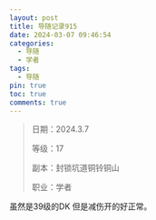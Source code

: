```yaml
---
layout: post
title: 导随记录915
date: 2024-03-07 09:46:54
categories:
  - 导随
  - 学者
tags:
  - 导随
pin: true
toc: true
comments: true
---
```

> 日期：2024.3.7
>
> 等级：17
>
> 副本：封锁坑道铜铃铜山
>
> 职业：学者

虽然是39级的DK 但是减伤开的好正常。